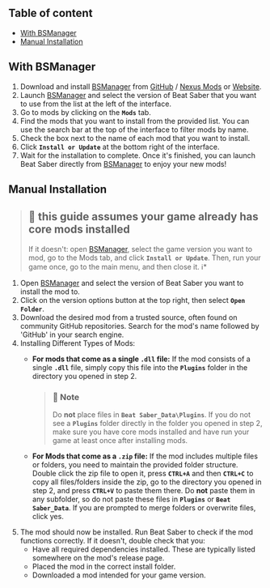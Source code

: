 ## Table of content

- [With BSManager](#with-bsmanager)
- [Manual Installation](#manual-installation)

## With BSManager

1. Download and install [BSManager](https://www.bsmanager.io) from [GitHub](https://github.com/Zagrios/bs-manager/releases/latest) / [Nexus Mods](https://www.nexusmods.com/beatsaber/mods/18?tab=images) or [Website](https://www.bsmanager.io).
2. Launch [BSManager](https://www.bsmanager.io) and select the version of Beat Saber that you want to use from the list at the left of the interface.
3. Go to  mods by clicking on the __`Mods`__ tab.
4. Find the mods that you want to install from the provided list. You can use the search bar at the top of the interface to filter mods by name.
5. Check the box next to the name of each mod that you want to install.
6. Click __`Install or Update`__ at the bottom right of the interface.
7. Wait for the installation to complete. Once it's finished, you can launch Beat Saber directly from [BSManager](https://www.bsmanager.io) to enjoy your new mods!

## Manual Installation

> ## 📍 this guide assumes your game already has core mods installed
>
>If it doesn't: open [BSManager](https://www.bsmanager.io), select the game version you want to mod, go to the Mods tab, and click __`Install or Update`__. Then, run your game once, go to the main menu, and then close it. ℹ️*

1. Open [BSManager](https://www.bsmanager.io) and select the version of Beat Saber you want to install the mod to.
2. Click on the version options button at the top right, then select __`Open Folder`__.
3. Download the desired mod from a trusted source, often found on community GitHub repositories. Search for the mod's name followed by 'GitHub' in your search engine.
4. Installing Different Types of Mods:
    - __For mods that come as a single `.dll` file:__ If the mod consists of a single __`.dll`__ file, simply copy this file into the __`Plugins`__ folder in the directory you opened in step 2.

        > ### 📍 Note
        >
        > Do __not__ place files in __`Beat Saber_Data\Plugins`__. If you do not see a __`Plugins`__ folder directly in the folder you opened in step 2, make sure you have core mods installed and have run your game at least once after installing mods.
    - __For Mods that come as a `.zip` file:__ If the mod includes multiple files or folders, you need to maintain the provided folder structure. Double click the zip file to open it, press __`CTRL+A`__ and then __`CTRL+C`__ to copy all files/folders inside the zip, go to the directory you opened in step 2, and press __`CTRL+V`__ to paste them there. Do __not__ paste them in any subfolder, so do not paste these files in __`Plugins`__ or __`Beat Saber_Data`__. If you are prompted to merge folders or overwrite files, click yes.
5. The mod should now be installed. Run Beat Saber to check if the mod functions correctly. If it doesn't, double check that you:
    - Have all required dependencies installed. These are typically listed somewhere on the mod's release page.
    - Placed the mod in the correct install folder.
    - Downloaded a mod intended for your game version.
